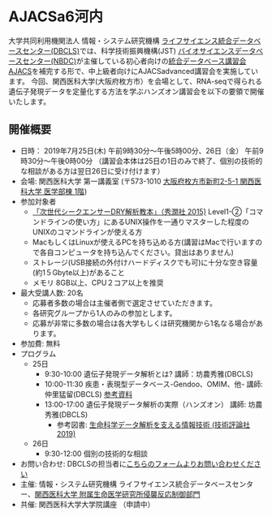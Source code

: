 # AJACSa6河内

大学共同利用機関法人 情報・システム研究機構 [ライフサイエンス統合データベースセンター(DBCLS)](https://dbcls.rois.ac.jp/)では、科学技術振興機構(JST) [バイオサイエンスデータベースセンター(NBDC)](https://biosciencedbc.jp/)が主催している初心者向けの[統合データベース講習会AJACS](https://biosciencedbc.jp/event/ajacs/)を補完する形で、中上級者向けにAJACSadvanced講習会を実施しています。
今回、関西医科大学(大阪府枚方市）を会場として、RNA-seqで得られる遺伝子発現データを定量化する方法を学ぶハンズオン講習会を以下の要領で開催いたします。

## 開催概要

- 日時： 2019年7月25日(木) 午前9時30分〜午後5時00分、26日（金） 午前9時30分〜午後0時00分 （講習会本体は25日の1日のみで終了、個別の技術的な相談がある方は翌日26日に受け付けます）
- 会場: 関西医科大学 第一講義室 (〒573-1010 [大阪府枚方市新町2-5-1 関西医科大学 医学部棟 1階](http://www.kmu.ac.jp/info/campus/access/index.html)) 
- 参加対象者 
  - [「次世代シークエンサーDRY解析教本」（秀潤社 2015)](https://gakken-mesh.jp/book/detail/9784780909203.html) Level1-②「コマンドラインの使い方」にあるUNIX操作を一通りマスターした程度のUNIXのコマンドラインが使える方
  - MacもしくはLinuxが使えるPCを持ち込める方(講習はMacで行いますので各自コンピュータを持ち込んでください。貸出はありません)
  - ストレージ(USB接続の外付けハードディスクでも可)に十分な空き容量(約1５Gbyte以上)があること
  - メモリ 8GB以上、CPU２コア以上を推奨
- 最大受講人数: 20名
  - 応募者多数の場合は主催者側で選定させていただきます。
  - 各研究グループから1人のみの参加とします。
  - 応募が非常に多数の場合は各大学もしくは研究機関から1名なる場合があります。
- 参加費: 無料
- プログラム
  - 25日
    - 9:30-10:00 遺伝子発現データ解析とは? 講師：坊農秀雅(DBCLS)
    - 10:00-11:30 疾患・表現型データベース-Gendoo、OMIM、他- 講師: 仲里猛留(DBCLS) [参考資料](https://togotv.dbcls.jp/ja/ajacs2019015.html)
    - 13:00-17:00 遺伝子発現データ解析の実際（ハンズオン） 講師: 坊農秀雅(DBCLS)
      - 参考図書: [生命科学データ解析を支える情報技術 (技術評論社 2019)](https://gihyo.jp/book/2019/978-4-297-10319-4)
  - 26日
    - 9:30-12:00 個別の技術的な相談
- お問い合わせ: DBCLSの担当者に[こちらのフォームよりお問い合わせください](https://dbcls.rois.ac.jp/contact.html)
- 主催: 情報・システム研究機構 ライフサイエンス統合データベースセンター、[関西医科大学 附属生命医学研究所侵襲反応制御部門](http://hypoxia.jp/hss/)
- 共催: 関西医科大学大学院講座 （申請中）
